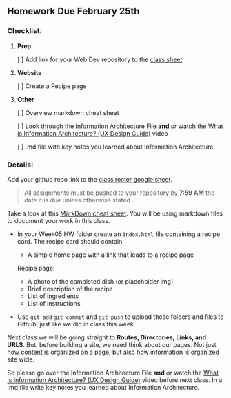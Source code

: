 ## Homework Due February 25th

### Checklist:

1. **Prep**

    [ ] Add link for your Web Dev repository to the [class sheet]((https://docs.google.com/spreadsheets/d/1mypPKpLeb8K2L3tSgLmB0cUEQaopdfFvYwfKA70r1gQ/edit?usp=sharing))

2. **Website**

    [ ] Create a Recipe page

3. **Other**
  
    [ ] Overview markdown cheat sheet
    
    [ ] Look through the Information Architecture File **and** _or_ watch the [What is Information Architecture? (UX Design Guide)](https://www.youtube.com/watch?v=OJLfjgVlwDo) video

    [ ] .md file with key notes you learned about Information Architecture. 

### Details:

Add your github repo link to the [class roster google sheet](https://docs.google.com/spreadsheets/d/1mypPKpLeb8K2L3tSgLmB0cUEQaopdfFvYwfKA70r1gQ/edit?usp=sharing).

>All assignments must be pushed to your repository by **7:59 AM** the date it is due unless otherwise stated.

Take a look at this [MarkDown cheat sheet](https://www.markdownguide.org/cheat-sheet/). You will be using markdown files to document your work in this class.

- In your Week05 HW folder create an `index.html` file containing a recipe card. The recipe card should contain:

  - A simple home page with a link that leads to a recipe page

  Recipe page:
  - A photo of the completed dish (or placeholder img)
  - Brief description of the recipe
  - List of ingredients
  - List of instructions

- Use `git add` `git commit` and `git push` to upload these folders and files to Github, just like we did in class this week. 

Next class we will be going straight to **Routes, Directories, Links, and URLS**. But, before building a site, we need think about our pages. Not just how content is organized on a page, but also how information is organized site wide. 

So please go over the Information Architecture File **and** _or_ watch the [What is Information Architecture? (UX Design Guide)](https://www.youtube.com/watch?v=OJLfjgVlwDo) video before next class. In a .md file write key notes you learned about Information Architecture. 
